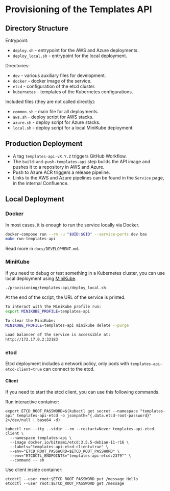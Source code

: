 # Provisioning of the Templates API

## Directory Structure

Entrypoint:
- `deploy.sh` - entrypoint for the AWS and Azure deployments.
- `deploy_local.sh` - entrypoint for the local deployment.


Directories:
- `dev` - various auxiliary files for development.
- `docker` - docker image of the service.
- `etcd` - configuration of the etcd cluster.
- `kubernetes` - templates of the Kubernetes configurations.

Included files (they are not called directly):
- `common.sh` - main file for all deployments.
- `aws.sh` - deploy script for AWS stacks.
- `azure.sh` - deploy script for Azure stacks.
- `local.sh` - deploy script for a local MiniKube deployment.

## Production Deployment

- A tag `templates-api-vX.Y.Z` triggers GitHub Workflow.
- The `build-and-push-templates-api` step builds the API image and pushes it to a repository in AWS and Azure.
- Push to Azure ACR triggers a release pipeline.
- Links to the AWS and Azure pipelines can be found in the `Service` page, in the internal Confluence.

## Local Deployment

### Docker

In most cases, it is enough to run the service locally via Docker.
```sh
docker-compose run --rm -u "$UID:$GID" --service-ports dev bas
make run-templates-api
```

Read more in `docs/DEVELOPMENT.md`.

### MiniKube

If you need to debug or test something in a Kubernetes cluster, you can use local deployment using [MiniKube](https://minikube.sigs.k8s.io/docs/start/).
```sh
./provisioning/templates-api/deploy_local.sh
```

At the end of the script, the URL of the service is printed.
```sh
To interact with the MiniKube profile run:
export MINIKUBE_PROFILE=templates-api

To clear the MiniKube:
MINIKUBE_PROFILE=templates-api minikube delete --purge

Load balancer of the service is accessible at:
http://172.17.0.2:32183
```

### etcd

Etcd deployment includes a network policy,
only pods with `templates-api-etcd-client=true` can connect to the etcd.

#### Client

If you need to start the etcd client, you can use this following commands.

Run interactive container:
```
export ETCD_ROOT_PASSWORD=$(kubectl get secret --namespace "templates-api" templates-api-etcd -o jsonpath="{.data.etcd-root-password}" 2>/dev/null | base64 -d)

kubectl run --tty --stdin --rm --restart=Never templates-api-etcd-client \
  --namespace templates-api \
  --image docker.io/bitnami/etcd:3.5.5-debian-11-r16 \
  --labels="templates-api-etcd-client=true" \
  --env="ETCD_ROOT_PASSWORD=$ETCD_ROOT_PASSWORD" \
  --env="ETCDCTL_ENDPOINTS="templates-api-etcd:2379"" \
  --command -- sh
```

Use client inside container:
```
etcdctl --user root:$ETCD_ROOT_PASSWORD put /message Hello
etcdctl --user root:$ETCD_ROOT_PASSWORD get /message
```
